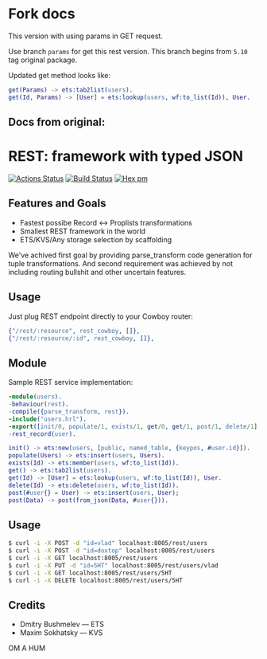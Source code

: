 Fork docs
=========

This version with using params in GET request.

Use branch `params` for get this rest version. This branch begins from `5.10` tag original package.

Updated get method looks like:

```erlang
get(Params) -> ets:tab2list(users).
get(Id, Params) -> [User] = ets:lookup(users, wf:to_list(Id)), User.
```


Docs from original:
-------------------

REST: framework with typed JSON
===============================

[![Actions Status](https://github.com/synrc/rest/workflows/mix/badge.svg)](https://github.com/synrc/rest/actions)
[![Build Status](https://travis-ci.com/synrc/rest.svg?branch=master)](https://travis-ci.com/synrc/rest)
[![Hex pm](http://img.shields.io/hexpm/v/rest.svg?style=flat)](https://hex.pm/packages/rest)

Features and Goals
------------------

* Fastest possibe Record <-> Proplists transformations
* Smallest REST framework in the world
* ETS/KVS/Any storage selection by scaffolding

We've achived first goal by providing parse_transform code generation
for tuple transformations. And second requirement was achieved
by not including routing bullshit and other uncertain features.

Usage
-----

Just plug REST endpoint directly to your Cowboy router:

```erlang
{"/rest/:resource", rest_cowboy, []},
{"/rest/:resource/:id", rest_cowboy, []},
```

Module
------

Sample REST service implementation:

```erlang
-module(users).
-behaviour(rest).
-compile({parse_transform, rest}).
-include("users.hrl").
-export([init/0, populate/1, exists/1, get/0, get/1, post/1, delete/1]).
-rest_record(user).

init() -> ets:new(users, [public, named_table, {keypos, #user.id}]).
populate(Users) -> ets:insert(users, Users).
exists(Id) -> ets:member(users, wf:to_list(Id)).
get() -> ets:tab2list(users).
get(Id) -> [User] = ets:lookup(users, wf:to_list(Id)), User.
delete(Id) -> ets:delete(users, wf:to_list(Id)).
post(#user{} = User) -> ets:insert(users, User);
post(Data) -> post(from_json(Data, #user{})).
```

Usage
-----

```sh
$ curl -i -X POST -d "id=vlad" localhost:8005/rest/users
$ curl -i -X POST -d "id=doxtop" localhost:8005/rest/users
$ curl -i -X GET localhost:8005/rest/users
$ curl -i -X PUT -d "id=5HT" localhost:8005/rest/users/vlad
$ curl -i -X GET localhost:8005/rest/users/5HT
$ curl -i -X DELETE localhost:8005/rest/users/5HT
```

Credits
-------

* Dmitry Bushmelev — ETS
* Maxim Sokhatsky — KVS

OM A HUM
